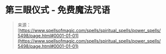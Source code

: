 <!--yml

category: 未分类

date: 2024-06-12 18:39:42

-->

# 第三眼仪式 - 免费魔法咒语

> 来源：[https://www.spellsofmagic.com/spells/spiritual_spells/power_spells/5498/page.html#0001-01-01](https://www.spellsofmagic.com/spells/spiritual_spells/power_spells/5498/page.html#0001-01-01)
